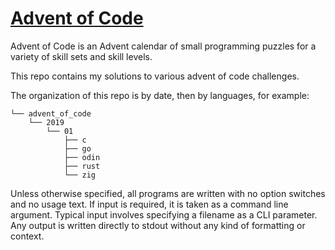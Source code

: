 # [Advent of Code](https://adventofcode.com/)

Advent of Code is an Advent calendar of small programming puzzles for a variety
of skill sets and skill levels.

This repo contains my solutions to various advent of code challenges.

The organization of this repo is by date, then by languages, for example:

    └── advent_of_code
        └── 2019
            └── 01
                ├── c
                ├── go
                ├── odin
                ├── rust
                └── zig

Unless otherwise specified, all programs are written with no option switches and
no usage text.  If input is required, it is taken as a command line argument.
Typical input involves specifying a filename as a CLI parameter.  Any output is
written directly to stdout without any kind of formatting or context.